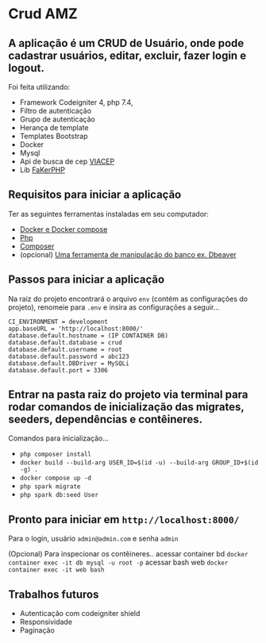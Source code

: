 # Crud AMZ
## A aplicação é um CRUD de Usuário, onde pode cadastrar usuários, editar, excluir, fazer login e logout. 
Foi feita utilizando:
- Framework Codeigniter 4, php 7.4, 
- Filtro de autenticação
- Grupo de autenticação
- Herança de template
- Templates Bootstrap
- Docker
- Mysql
- Api de busca de cep [VIACEP](https://viacep.com.br/)
- Lib [FaKerPHP](https://fakerphp.github.io/)

## Requisitos para iniciar a aplicação 
Ter as seguintes ferramentas instaladas em seu computador:

- [Docker e Docker compose](https://docs.docker.com/desktop/install/linux-install/)
- [Php](https://www.php.net/) 
- [Composer](https://getcomposer.org/download/)
- (opcional) [Uma ferramenta de manipulação do banco ex. Dbeaver](https://dbeaver.io/download/)

## Passos para iniciar a aplicação
Na raiz do projeto encontrará o arquivo `env` (contém as configurações do projeto), renomeie para `.env` e insira as configurações a seguir...

```
CI_ENVIRONMENT = development
app.baseURL = 'http://localhost:8000/'
database.default.hostname = (IP CONTAINER DB)
database.default.database = crud
database.default.username = root
database.default.password = abc123
database.default.DBDriver = MySQLi
database.default.port = 3306
```

## Entrar na pasta raiz do projeto via terminal para rodar comandos de inicialização das migrates, seeders, dependências e contêineres.
Comandos para inicialização...

- `php composer install`
- `docker build --build-arg USER_ID=$(id -u) --build-arg GROUP_ID+$(id -g) .`
- `docker compose up -d`
- `php spark migrate`
- `php spark db:seed User`

## Pronto para iniciar em `http://localhost:8000/`
Para o login, usuário `admin@admin.com` e senha `admin`

(Opcional)
Para inspecionar os contêineres..
acessar container bd 
`docker container exec -it db mysql -u root -p`
acessar bash web
`docker container exec -it web bash`

## Trabalhos futuros
- Autenticação com codeigniter shield
- Responsividade
- Paginação